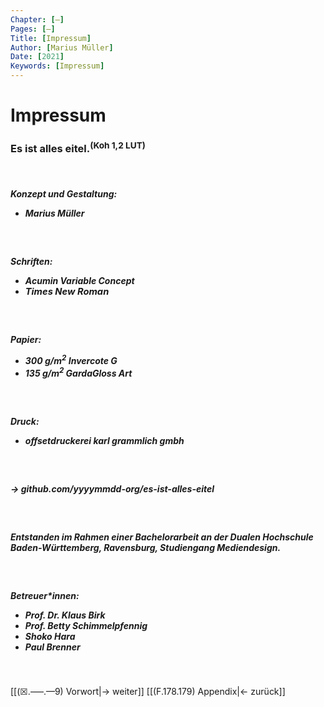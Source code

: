 ```yaml
---
Chapter: [–]
Pages: [–]
Title: [Impressum]
Author: [Marius Müller]
Date: [2021]
Keywords: [Impressum]
---
```


# Impressum
### Es ist alles eitel.<sup>(Koh 1,2 LUT)</sup>
&nbsp;
##### <p class="impressum">Konzept und Gestaltung:</p><ul><li class="impressum">Marius Müller</li></ul>
&nbsp;
##### <p class="impressum">Schriften:</p><ul><li class="impressum">Acumin Variable Concept</li><li style="font-size: 1.05em;">Times New Roman</li></ul>
&nbsp;
##### <p class="impressum">Papier:</p><ul><li class="impressum">300 g/m<sup>2</sup> Invercote G</li><li class="impressum">135 g/m<sup>2</sup> GardaGloss Art</li></ul>
&nbsp;
##### <p class="impressum">Druck:</p><ul><li class="impressum">offsetdruckerei karl grammlich gmbh</ul>
&nbsp;
##### <a class="impressum" style="text-decoration: none;" href="https://www.github.com/yyyymmdd-org/es-ist-alles-eitel">→ github.com/yyyymmdd-org/es-ist-alles-eitel</a>
&nbsp;
##### <p class="impressum">Entstanden im Rahmen einer Bachelorarbeit an der Dualen Hochschule Baden-Württemberg, Ravensburg, Studiengang Mediendesign.</p>
&nbsp;
##### <p class="impressum">Betreuer*innen:</p><ul><li class="impressum">Prof. Dr. Klaus Birk</li><li class="impressum">Prof. Betty Schimmelpfennig</li><li class="impressum">Shoko Hara</li><li class="impressum">Paul Brenner</li></ul>

&nbsp;

[[(☒.–––.––9) Vorwort|→ weiter]]
[[(F.178.179) Appendix|← zurück]]